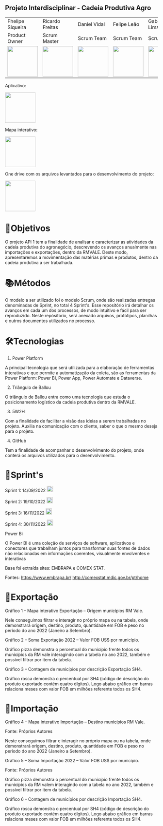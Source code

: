 <h2>Projeto Interdisciplinar - Cadeia Produtiva Agro </h2>

<table>
  <tr>
   <td>Fhelipe Siqueira</td>
   <td>Ricardo Freitas</td>
   <td>Daniel Vidal</td>
   <td>Felipe Leão</td>
   <td>Gabriella Lima</td>
   <td>Rafael Lima</td>
   <td>Thiago Pereira</td>
 </tr>
 <tr>
   <td>Product Owner</td>
   <td>Scrum Master</td>
   <td>Scrum Team</td>
   <td>Scrum Team</td>
   <td>Scrum Team</td>
   <td>Scrum Team</td>
   <td>Scrum Team</td>
  </tr>
  </tr>
   <td><a href="https://www.linkedin.com/in/fhelipesiqueira"><img src="https://user-images.githubusercontent.com/114450758/204684857-c900704a-bdbc-403c-b8fa-5e4deacd6e3a.jpg" width=100px"> </a> </td>
   <td><a href="https://www.linkedin.com/in/ricardo-freitas-959663174"><img src="https://user-images.githubusercontent.com/114450758/204672686-2bc40ec6-3bd7-42e0-b94e-5e4698fa408b.jpg" width="100px"> </a></td>
   <td><a href="https://www.linkedin.com/in/daniel-vidal-baa073259"><img src="https://user-images.githubusercontent.com/114450758/204679341-2e3c061b-6724-483f-a8b9-732114206789.jpg" width="100px"> </a></td>
   <td><a href="https://www.linkedin.com/in/felipe-le%C3%A3o-ab11841b6"><img src="https://user-images.githubusercontent.com/114450758/204678842-47e46cb0-aa15-4cc5-8ccc-65c58e018fe5.jpg" width="100px"> </a></td>
   <td><a href="https://www.linkedin.com/in/gabriella-fernanda-5473881a2"><img src="https://user-images.githubusercontent.com/114450758/204678438-a7581413-d6ea-48fb-ab1c-7813dc6f8f1c.jpg" width="100px"> </a></td>
   <td><a href="https://www.linkedin.com/in/rafael-lima-002022175"><img src="https://user-images.githubusercontent.com/114450758/204685264-edfb43ae-9500-4b2e-bd4f-95c4a7ed924b.jpg" width="100px"> </a></td>
   <td><a href="https://www.linkedin.com/in/thiago-pereira-594683174"><img src="https://user-images.githubusercontent.com/114450758/204685177-fb562021-6f64-49a1-95d2-285ab870b627.jpg" width="100px"> </a></td>
  </tr>
 
 </table>
 

Aplicativo:


<a href="https://apps.powerapps.com/play/e/default-cf72e2bd-7a2b-4783-bdeb-39d57b07f76f/a/cc79ad91-c0dc-4fb8-884b-6bfb8740694d?tenantId=cf72e2bd-7a2b-4783-bdeb-39d57b07f76f&source=portal"><img src="https://user-images.githubusercontent.com/114450758/204679902-91331245-0ae3-4212-a037-a63f5accee2c.jpg" width="100px"> </a>


Mapa interativo:


<a href="https://app.powerbi.com/links/i0Rcw5nV37?ctid=cf72e2bd-7a2b-4783-bdeb-39d57b07f76f&pbi_source=linkShare"><img src="https://user-images.githubusercontent.com/114450758/204679543-2d9cd94c-9d4d-4d75-bb9f-386df5814810.png" width="100px"> </a>


One drive com os arquivos levantados para o desenvolvimento do projeto:


<a href="https://fatecspgov-my.sharepoint.com/:f:/g/personal/gabriella_santos12_fatec_sp_gov_br/EovMkUsCCSJAuzow8BDN0EUBeZ3hurRoPqhmQXSrwhuBLg?e=9hqjcl"><img src="https://user-images.githubusercontent.com/114450758/204680162-f6940b1b-c19d-40b1-a808-de0334a9a109.png" width="100px"> </a>



<h1> 🎯Objetivos</h1>

O projeto API 1 tem a finalidade de analisar e caracterizar as atividades da cadeia produtiva do agronegócio, descrevendo os avanços anualmente nas importações e exportações, dentro da RMVALE. Deste modo, apresentaremos a movimentação das matérias primas e produtos, dentro da cadeia produtiva a ser trabalhada.


<h1> 📚Métodos</h1>

O modelo a ser utilizado foi o modelo Scrum, onde são realizadas entregas denominadas de Sprint, no total 4 Sprint's. Esse repositório irá detalhar os avanços em cada um dos processos, de modo intuitivo e fácil para ser reproduzido. Neste repósitório, será anexado arquivos, protótipos, planilhas e outros documentos utilizados no processo.


<h1> 🛠️Tecnologias</h1>

1. Power Platform

A principal tecnologia que será utilizada para a elaboração de ferramentas interativas e que permite a automatização da coleta, são as ferramentas da Power Platform: Power BI, Power App, Power Automate e Dataverse.

2. Triângulo de Ballou

O triângulo de Ballou entra como uma tecnologia que estuda o posicionamento logístico da cadeia produtiva dentro da RMVALE.

3. 5W2H

Com a finalidade de facilitar a visão das ideias a serem trabalhadas no projeto. Auxilia na comunicação com o cliente, saber o que o mesmo deseja para o projeto.

4. GitHub

Tem a finalidade de acompanhar o desenvolvimento do projeto, onde conterá os arquivos utilizados para o desenvolvimento.


<h1> 📅Sprint's</h1>

Sprint 1: 14/09/2022  <a href="https://fatecspgov-my.sharepoint.com/:f:/g/personal/gabriella_santos12_fatec_sp_gov_br/Es3dyM79SSREkaPXcjqjNJsB_8eyiZq3rNzc9IiDF1wAwg?e=tK3B0d"><img src="https://user-images.githubusercontent.com/114450758/204683420-761be954-011f-4438-ace9-35381fa3009c.png" width="20px"> </a>

Sprint 2: 19/10/2022  <a href="https://fatecspgov-my.sharepoint.com/:f:/g/personal/gabriella_santos12_fatec_sp_gov_br/EpiySkg6O05OiruklNCQZaEBzk5758cuBNKgOh6k55ws-A?e=QphC78"><img src="https://user-images.githubusercontent.com/114450758/204683420-761be954-011f-4438-ace9-35381fa3009c.png" width="20px"> </a>

Sprint 3: 16/11/2022  <a href="https://fatecspgov-my.sharepoint.com/:f:/g/personal/gabriella_santos12_fatec_sp_gov_br/EgCFc7RFP8BOss7L8unQc00BHY2sAbOj3J_UTxOGfbnnzw?e=cLcHlH"><img src="https://user-images.githubusercontent.com/114450758/204683420-761be954-011f-4438-ace9-35381fa3009c.png" width="20px"> </a>

Sprint 4: 30/11/2022  <a href="https://fatecspgov-my.sharepoint.com/:f:/g/personal/gabriella_santos12_fatec_sp_gov_br/EvY91hWAKfdPg_Vvu9CsUzkBei3r-fBfjmJUKhf4AejaRA?e=IA7UNL"><img src="https://user-images.githubusercontent.com/114450758/204683420-761be954-011f-4438-ace9-35381fa3009c.png" width="20px"> </a>


Power Bi 

O Power BI é uma coleção de serviços de software, aplicativos e conectores que trabalham juntos para transformar suas fontes de dados não relacionadas em informações coerentes, visualmente envolventes e interativas 

Base foi extraída sites: EMBRAPA e COMEX STAT. 
 
Fontes: https://www.embrapa.br/ 
http://comexstat.mdic.gov.br/pt/home 

 

<h1> 🚢Exportação </h1>

 

Gráfico 1 – Mapa interativo Exportação – Origem municípios RM Vale. 

Nele conseguimos filtrar e interagir no próprio mapa ou na tabela, onde demonstrará origem, destino, produto, quantidade em FOB e peso no período do ano 2022 (Janeiro a Setembro). 

Gráfico 2 – Soma Exportação 2022 – Valor FOB US$ por município. 
 
Gráfico pizza demonstra o percentual do município frente todos os municípios da RM vale interagindo com a tabela no ano 2022, também e possível filtrar por item da tabela. 

Gráfico 3 – Contagem de municípios por descrição Exportação SH4.   
 
Gráfico rosca demonstra o percentual por SH4 (código de descrição do produto exportado contém quatro dígitos). Logo abaixo gráfico em barras relaciona meses com valor FOB em milhões referente todos os SH4. 

 

<h1> 🚚Importação </h1>

 Gráfico 4 – Mapa interativo Importação – Destino municípios RM Vale.  

Fonte: Próprios Autores 

 

Neste conseguimos filtrar e interagir no próprio mapa ou na tabela, onde demonstrará origem, destino, produto, quantidade em FOB e peso no período do ano 2022 (Janeiro a Setembro). 


Gráfico 5 – Soma Importação 2022 – Valor FOB US$ por município. 

Fonte: Próprios Autores 


Gráfico pizza demonstra o percentual do município frente todos os municípios da RM valem interagindo com a tabela no ano 2022, também e possível filtrar por item da tabela. 

 
Gráfico 6 – Contagem de municípios por descrição Importação SH4.  
 
Gráfico rosca demonstra o percentual por SH4 (código de descrição do produto exportado contém quatro dígitos). Logo abaixo gráfico em barras relaciona meses com valor FOB em milhões referente todos os SH4. 

